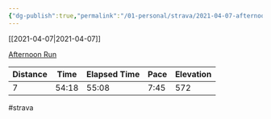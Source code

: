 ```yaml
---
{"dg-publish":true,"permalink":"/01-personal/strava/2021-04-07-afternoon-run/"}
---
```



[[2021-04-07\|2021-04-07]]

[Afternoon Run](https://www.strava.com/activities/5087396151)

| Distance | Time  | Elapsed Time | Pace | Elevation |
| -------- | ----- | ------------ | ---- | --------- |
| 7        | 54:18 | 55:08        | 7:45 | 572       |




#strava
